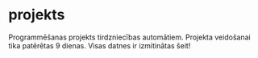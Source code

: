 # projekts
Programmēšanas projekts tirdzniecības automātiem.
Projekta veidošanai tika patērētas 9 dienas.
Visas datnes ir izmitinātas šeit!
